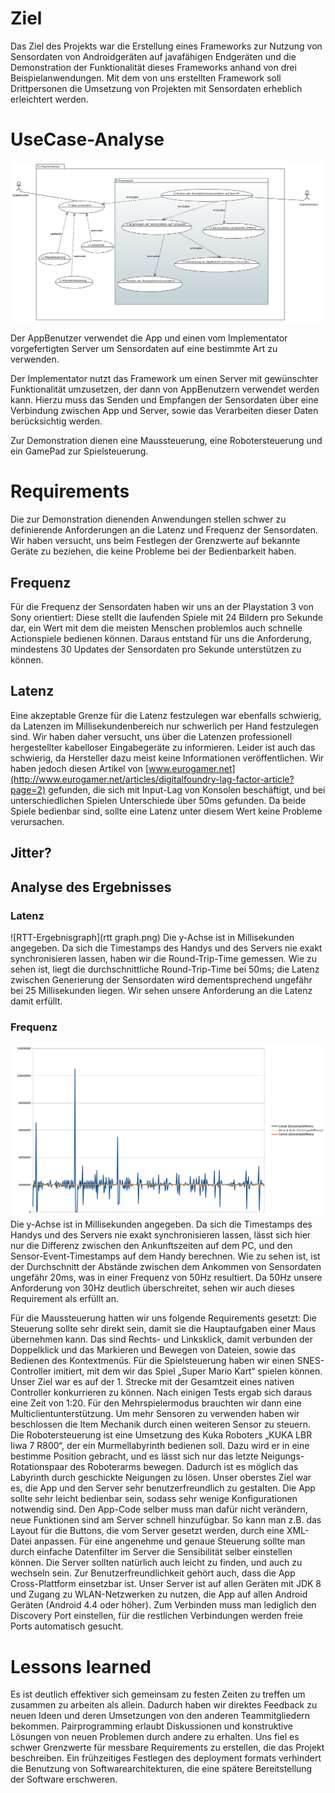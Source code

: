 # Ziel
Das Ziel des Projekts war die Erstellung eines Frameworks zur Nutzung von Sensordaten von Androidgeräten auf javafähigen Endgeräten und die Demonstration der Funktionalität dieses Frameworks anhand von drei Beispielanwendungen.
Mit dem von uns erstellten Framework soll Drittpersonen die Umsetzung von Projekten mit Sensordaten erheblich erleichtert werden.

# UseCase-Analyse
![UseCaseDiagramm](finalUse.png)

Der AppBenutzer verwendet die App und einen vom Implementator vorgefertigten Server um Sensordaten auf eine bestimmte Art zu verwenden.

Der Implementator nutzt das Framework um einen Server mit gewünschter Funktionalität umzusetzen,
der dann von AppBenutzern verwendet werden kann.
Hierzu muss das Senden und Empfangen der Sensordaten über eine Verbindung zwischen App und Server, sowie das Verarbeiten dieser Daten berücksichtig werden.

Zur Demonstration dienen eine Maussteuerung, eine Robotersteuerung und ein GamePad zur Spielsteuerung.

# Requirements
Die zur Demonstration dienenden Anwendungen stellen schwer zu definierende Anforderungen an die Latenz und Frequenz der Sensordaten. Wir haben versucht, uns beim Festlegen der Grenzwerte auf bekannte Geräte zu beziehen, die keine Probleme bei der Bedienbarkeit haben.

## Frequenz
Für die Frequenz der Sensordaten haben wir uns an der Playstation 3 von Sony orientiert: Diese stellt die laufenden Spiele mit 24 Bildern pro Sekunde dar, ein Wert mit dem die meisten Menschen problemlos auch schnelle Actionspiele bedienen können. Daraus entstand für uns die Anforderung, mindestens 30 Updates der Sensordaten pro Sekunde unterstützen zu können.

## Latenz
Eine akzeptable Grenze für die Latenz festzulegen war ebenfalls schwierig, da Latenzen im Millisekundenbereich nur schwerlich per Hand festzulegen sind. Wir haben daher versucht, uns über die Latenzen professionell hergestellter kabelloser Eingabegeräte zu informieren. Leider ist auch das schwierig, da Hersteller dazu meist keine Informationen veröffentlichen. Wir haben jedoch diesen Artikel von [www.eurogamer.net](http://www.eurogamer.net/articles/digitalfoundry-lag-factor-article?page=2) gefunden, die sich mit Input-Lag von Konsolen beschäftigt, und bei unterschiedlichen Spielen Unterschiede über 50ms gefunden. Da beide Spiele bedienbar sind, sollte eine Latenz unter diesem Wert keine Probleme verursachen.

## Jitter?

## Analyse des Ergebnisses
### Latenz
![RTT-Ergebnisgraph](rtt graph.png)
Die y-Achse ist in Millisekunden angegeben. Da sich die Timestamps des Handys und des Servers nie exakt synchronisieren lassen, haben wir die Round-Trip-Time gemessen. Wie zu sehen ist, liegt die durchschnittliche Round-Trip-Time bei 50ms; die Latenz zwischen Generierung der Sensordaten wird dementsprechend ungefähr bei 25 Millisekunden liegen. Wir sehen unsere Anforderung an die Latenz damit erfüllt.


### Frequenz
![Frequenz-Ergebnisgraph](sensor_frequency.png)
Die y-Achse ist in Millisekunden angegeben. Da sich die Timestamps des Handys und des Servers nie exakt synchronisieren lassen, lässt sich hier nur die Differenz zwischen den Ankunftszeiten auf dem PC, und den Sensor-Event-Timestamps auf dem Handy berechnen. Wie zu sehen ist, ist der Durchschnitt der Abstände zwischen dem Ankommen von Sensordaten ungefähr 20ms, was in einer Frequenz von 50Hz resultiert. Da 50Hz unsere Anforderung von 30Hz deutlich überschreitet, sehen wir auch dieses Requirement als erfüllt an. 



Für die Maussteuerung hatten wir uns folgende Requirements gesetzt: Die Steuerung sollte sehr direkt sein, damit sie die Hauptaufgaben einer Maus übernehmen kann. Das sind Rechts- und Linksklick, damit verbunden der Doppelklick und das Markieren und Bewegen von Dateien, sowie das Bedienen des Kontextmenüs.
Für die Spielsteuerung haben wir einen SNES-Controller imitiert, mit dem wir das Spiel „Super Mario Kart“ spielen können. Unser Ziel war es auf der 1. Strecke mit der Gesamtzeit eines nativen Controller konkurrieren zu können. Nach einigen Tests ergab sich daraus eine Zeit von 1:20. Für den Mehrspielermodus brauchten wir dann eine Multiclientunterstützung. Um mehr Sensoren zu verwenden haben wir beschlossen die Item Mechanik durch einen weiteren Sensor zu steuern.
Die Robotersteuerung ist eine Umsetzung des Kuka Roboters „KUKA LBR Iiwa 7 R800“, der ein Murmellabyrinth bedienen soll. Dazu wird er in eine bestimme Position gebracht, und es lässt sich nur das letzte Neigungs-Rotationspaar des Roboterarms bewegen. Dadurch ist es möglich das Labyrinth durch geschickte Neigungen zu lösen.
Unser oberstes Ziel war es, die App und den Server sehr benutzerfreundlich zu gestalten. Die App sollte sehr leicht bedienbar sein, sodass sehr wenige Konfigurationen notwendig sind. Den App-Code selber muss man dafür nicht verändern, neue Funktionen sind am Server schnell hinzufügbar. So kann man z.B. das Layout für die Buttons, die vom Server gesetzt werden, durch eine XML-Datei anpassen. Für eine angenehme und genaue Steuerung sollte man durch einfache Datenfilter im Server die Sensibilität selber einstellen können. Die Server sollten natürlich auch leicht zu finden, und auch zu wechseln sein. Zur Benutzerfreundlichkeit gehört auch, dass die App Cross-Plattform einsetzbar ist. Unser Server ist auf allen Geräten mit JDK 8 und Zugang zu WLAN-Netzwerken zu nutzen, die App auf allen Android Geräten (Android 4.4 oder höher). Zum Verbinden muss man lediglich den Discovery Port einstellen, für die restlichen Verbindungen werden freie Ports automatisch gesucht.

# Lessons learned
Es ist deutlich effektiver sich gemeinsam zu festen Zeiten zu treffen um zusammen zu arbeiten als allein. Dadurch haben wir direktes Feedback zu neuen Ideen und deren Umsetzungen von den anderen Teammitgliedern bekommen. Pairprogramming erlaubt Diskussionen und konstruktive Lösungen von neuen Problemen durch andere zu erhalten.
Uns fiel es schwer Grenzwerte für messbare Requirements zu erstellen, die das Projekt beschreiben.
Ein frühzeitiges Festlegen des deployment formats verhindert die Benutzung von Softwarearchitekturen, die eine spätere Bereitstellung der Software erschweren.
